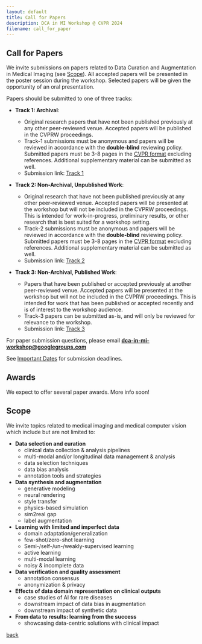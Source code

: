 ```yaml
---
layout: default
title: Call for Papers
description: DCA in MI Workshop @ CVPR 2024
filename: call_for_paper
---
```


## Call for Papers

We invite submissions on papers related to Data Curation and Augmentation in Medical Imaging (see [Scope](#scope)). All accepted papers will be presented in the poster session during the workshop. Selected papers will be given the opportunity of an oral presentation.

Papers should be submitted to one of three tracks:

- **Track 1: Archival**:
  - Original research papers that have not been published previously at any other peer-reviewed venue. Accepted papers will be published in the CVPRW proceedings.
  - Track-1 submissions must be anonymous and papers will be reviewed in accordance with the **double-blind** reviewing policy. Submitted papers must be 3-8 pages in the [CVPR format](https://cvpr.thecvf.com/Conferences/2024/AuthorGuidelines) excluding references. Additional supplementary material can be submitted as well.
  - Submission link: [Track 1](https://openreview.net/group?id=thecvf.com/CVPR/2024/Workshop/DCAMI_archival)

- **Track 2: Non-Archival, Unpublished Work**:
  - Original research that have not been published previously at any other peer-reviewed venue. Accepted papers will be presented at the workshop but will not be included in the CVPRW proceedings. This is intended for work-in-progress, preliminary results, or other research that is best suited for a workshop setting.
  - Track-2 submissions must be anonymous and papers will be reviewed in accordance with the **double-blind** reviewing policy. Submitted papers must be 3-8 pages in the [CVPR format](https://cvpr.thecvf.com/Conferences/2024/AuthorGuidelines) excluding references. Additional supplementary material can be submitted as well.
  - Submission link: [Track 2](https://openreview.net/group?id=thecvf.com/CVPR/2024/Workshop/DCAMI)

- **Track 3: Non-Archival, Published Work**:
  - Papers that have been published or accepted previously at another peer-reviewed venue. Accepted papers will be presented at the workshop but will not be included in the CVPRW proceedings. This is intended for work that has been published or accepted recently and is of interest to the workshop audience.
  - Track-3 papers can be submitted as-is, and will only be reviewed for relevance to the workshop.
  - Submission link: [Track 3](https://forms.gle/SJNDEVy5tu3y4FAv9)

<!-- ## Track Policy

For **Track** 1 and **Track 2**, submissions must be anonymous and papers will be reviewed in accordance with the **double-blind** reviewing policy. Submitted papers must be 3-8 pages in the [CVPR format](https://cvpr.thecvf.com/Conferences/2024/AuthorGuidelines) excluding references. Additional supplementary material can be submitted as well. 

For **Track 3**, papers can be submitted as-is and will only be reviewed for relevance to the workshop. -->

For paper submission questions, please email **dca-in-mi-workshop@googlegroups.com** 
<!-- **dca.in.mi@gmail.com** -->

See [Important Dates](./important_dates) for submission deadlines.

## Awards

We expect to offer several paper awards. More info soon!

## Scope

We invite topics related to medical imaging and medical computer vision which include but are not limited to:
- **Data selection and curation**
  - clinical data collection & analysis pipelines
  - multi-modal and/or longitudinal data management & analysis
  - data selection techniques
  - data bias analysis
  - annotation tools and strategies
- **Data synthesis and augmentation**
  - generative modeling
  - neural rendering
  - style transfer
  - physics-based simulation
  - sim2real gap
  - label augmentation
- **Learning with limited and imperfect data**
  - domain adaptation/generalization
  - few-shot/zero-shot learning
  - Semi-/self-/un-/weakly-supervised learning
  - active learning
  - multi-modal learning
  - noisy & incomplete data
- **Data verification and quality assessment**
  - annotation consensus
  - anonymization & privacy
- **Effects of data domain representation on clinical outputs**
  - case studies of AI for rare diseases
  - downstream impact of data bias in augmentation
  - downstream impact of synthetic data
- **From data to results: learning from the success**
  - showcasing data-centric solutions with clinical impact

[back](./)
